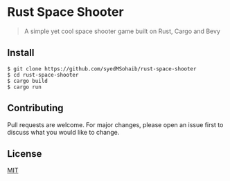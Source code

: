 # Rust Space Shooter

> A simple yet cool space shooter game built on Rust, Cargo and Bevy

## Install

```
$ git clone https://github.com/syedMSohaib/rust-space-shooter
$ cd rust-space-shooter
$ cargo build
$ cargo run
```

## Contributing

Pull requests are welcome. For major changes, please open an issue first to discuss what you would like to change.

## License

[MIT](https://choosealicense.com/licenses/mit/)
